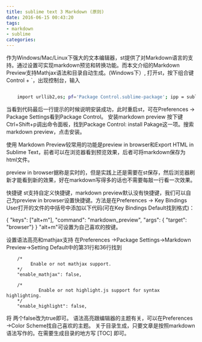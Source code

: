 ```yaml
---
title: sublime text 3 Markdown (原则)
date: 2016-06-15 00:43:20
tags:
- markdown
- sublime
categories:
---
```



作为Windows/Mac/Linux下强大的文本编辑器，st提供了对Markdown语言的支持。通过设置可实现markdown预览和转换功能。而本文介绍的Markdown Preview支持Mathjax语法和目录自动生成。(Windows下）,
打开st，按下组合键Control + `，出现控制台，输入
``` bash

	import urllib2,os; pf='Package Control.sublime-package'; ipp = sublime.installed_packages_path(); os.makedirs( ipp ) if not os.path.exists(ipp) else None; urllib2.install_opener( urllib2.build_opener( urllib2.ProxyHandler( ))); open( os.path.join( ipp, pf), 'wb' ).write( urllib2.urlopen( 'http://sublime.wbond.net/' +pf.replace( ' ','%20' )).read()); print( 'Please restart Sublime Text to finish installation')

```

当看到代码最后一行提示的时候说明安装成功，此时重启st，可在Preferences -> Package Settings看到Package Control。
安装markdown preview
按下键Ctrl+Shift+p调出命令面板，找到Package Control: install Pakage这一项。搜索markdown preview，点击安装。

使用
Markdown Preview较常用的功能是preview in browser和Export HTML in Sublime Text，前者可以在浏览器看到预览效果，后者可将markdown保存为html文件。

preview in browser据称是实时的，但是实践上还是需要在st保存，然后浏览器刷新才能看到新的效果，好在markdown写得多的话也不需要每敲一行看一次效果。

快捷键
st支持自定义快捷键，markdown preview默认没有快捷键，我们可以自己为preview in browser设置快捷键。方法是在Preferences -> Key Bindings User打开的文件的中括号中添加以下代码(可在Key Bindings Default找到格式)：

 { "keys": ["alt+m"], "command": "markdown_preview", "args": { "target": "browser"} }
"alt+m"可设置为自己喜欢的按键。

设置语法高亮和mathjax支持
在Preferences ->Package Settings->Markdown Preview->Setting Default中的第31行和36行找到

``` config
	/*
		 Enable or not mathjax support.
	*/
	"enable_mathjax": false,

	/*
			Enable or not highlight.js support for syntax highlighting.
	*/
	"enable_highlight": false,
```
将 两个false改为true即可。
语法高亮跟编辑器的主题有关，可以在Preferences ->Color Scheme找自己喜欢的主题。
关于目录生成，只要文章是按照markdown语法写作的。在需要生成目录的地方写
[TOC]
即可。
